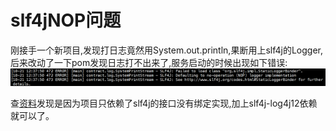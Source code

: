 # slf4jNOP问题

刚接手一个新项目,发现打日志竟然用System.out.println,果断用上slf4j的Logger,后来改动了一下pom发现日志打不出来了,服务启动的时候出现如下错误:
![slf4j_nop](./slf4j_nop.assets/slf4j_nop.png)

查[资料](https://stackoverflow.com/questions/7421612/slf4j-failed-to-load-class-org-slf4j-impl-staticloggerbinder)发现是因为项目只依赖了slf4j的接口没有绑定实现,加上slf4j-log4j12依赖就可以了。